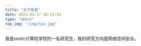 ```yaml
---
title: "关于笔者"
date: 2023-03-17 16:13:54
type: "about"
top_img: "/img/nyx.jpg"
---
```


我是uestc计算机学院的一名研究生，我的研究方向是网络空间安全。
